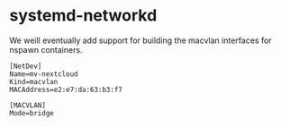 # systemd-networkd

We weill eventually add support for building the macvlan interfaces for nspawn containers.
```
[NetDev]
Name=mv-nextcloud
Kind=macvlan
MACAddress=e2:e7:da:63:b3:f7

[MACVLAN]
Mode=bridge
```
